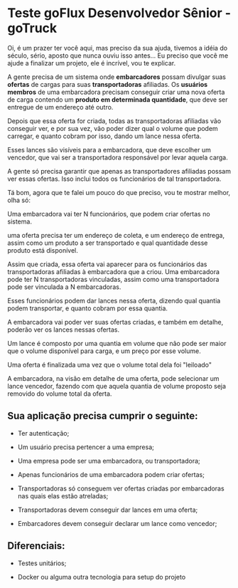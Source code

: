 # Teste goFlux Desenvolvedor Sênior - goTruck

Oi, é um prazer ter você aqui, mas preciso da sua ajuda, tivemos a idéia do século, sério, aposto que nunca ouviu isso antes... Eu preciso que você me ajude a finalizar um projeto, ele é incrível, vou te explicar.

A gente precisa de um sistema onde **embarcadores** possam divulgar suas **ofertas** de cargas para suas **transportadoras** afiliadas. Os **usuários membros** de uma embarcadora precisam conseguir criar uma nova oferta de carga contendo um **produto em determinada quantidade**, que deve ser entregue de um endereço até outro.

Depois que essa oferta for criada, todas as transportadoras afiliadas vão conseguir ver, e por sua vez, vão poder dizer qual o volume que podem carregar, e quanto cobram por isso, dando um lance nessa oferta.

Esses lances são visíveis para a embarcadora, que deve escolher um vencedor, que vai ser a transportadora responsável por levar aquela carga.

A gente só precisa garantir que apenas as transportadores afiliadas possam ver essas ofertas. Isso inclui todos os funcionários de tal transportadora.

Tá bom, agora que te falei um pouco do que preciso, vou te mostrar melhor, olha só:

Uma embarcadora vai ter N funcionários, que podem criar ofertas no sistema.

uma oferta precisa ter um endereço de coleta, e um endereço de entrega, assim como um produto a ser transportado e qual quantidade desse produto está disponível.

Assim que criada, essa oferta vai aparecer para os funcionários das transportadoras afiliadas à embarcadora que a criou. Uma embarcadora pode ter N transportadoras vinculadas, assim como uma transportadora pode ser vinculada a N embarcadoras.

Esses funcionários podem dar lances nessa oferta, dizendo qual quantia podem transportar, e quanto cobram por essa quantia.

A embarcadora vai poder ver suas ofertas criadas, e também em detalhe, poderão ver os lances nessas ofertas.

Um lance é composto por uma quantia em volume que não pode ser maior que o volume disponível para carga, e um preço por esse volume.

Uma oferta é finalizada uma vez que o volume total dela foi "leiloado"

A embarcadora, na visão em detalhe de uma oferta, pode selecionar um lance vencedor, fazendo com que aquela quantia de volume proposto seja removido do volume total da oferta.

## Sua aplicação precisa cumprir o seguinte:

- Ter autenticação;
 
- Um usuário precisa pertencer a uma empresa;
 
- Uma empresa pode ser uma embarcadora, ou transportadora;

- Apenas funcionários de uma embarcadora podem criar ofertas;
 
- Transportadoras só conseguem ver ofertas criadas por embarcadoras nas quais elas estão atreladas;
 
- Transportadoras devem conseguir dar lances em uma oferta;
 
- Embarcadores devem conseguir declarar um lance como vencedor;
 

## Diferenciais:

- Testes unitários;

- Docker ou alguma outra tecnologia para setup do projeto
